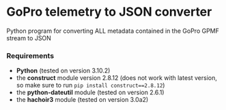 # GoPro telemetry to JSON converter
Python program for converting ALL metadata contained in the GoPro GPMF stream to JSON

### Requirements
-   **Python** (tested on version 3.10.2)
-   the **construct** module version 2.8.12 (does not work with latest version, so make sure to run `pip install construct==2.8.12`)
-   the **python-dateutil** module (tested on version 2.6.1)
-   the **hachoir3** module (tested on version 3.0a2)
